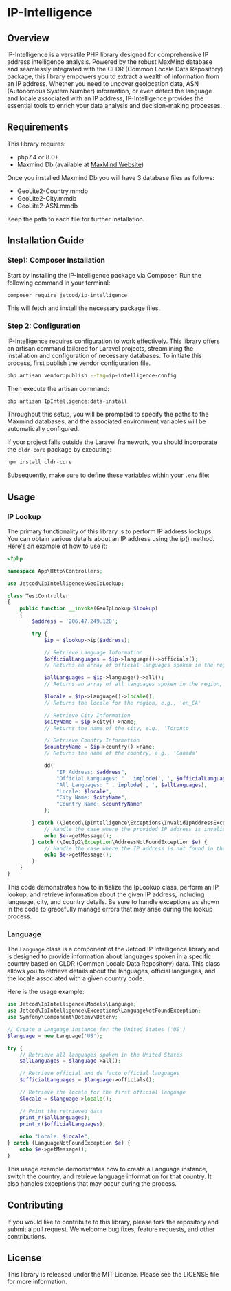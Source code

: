 # IP-Intelligence

## Overview
IP-Intelligence is a versatile PHP library designed for comprehensive IP address intelligence analysis. Powered by the robust MaxMind database and seamlessly integrated with the CLDR (Common Locale Data Repository) package, this library empowers you to extract a wealth of information from an IP address. Whether you need to uncover geolocation data, ASN (Autonomous System Number) information, or even detect the language and locale associated with an IP address, IP-Intelligence provides the essential tools to enrich your data analysis and decision-making processes.

## Requirements
This library requires:

- php7.4 or 8.0+
- Maxmind Db (available at [MaxMind Website](https://dev.maxmind.com/geoip))

Once you installed Maxmind Db you will have 3 database files as follows:

- GeoLite2-Country.mmdb
- GeoLite2-City.mmdb
- GeoLite2-ASN.mmdb

Keep the path to each file for further installation.

## Installation Guide

### Step1: Composer Installation

Start by installing the IP-Intelligence package via Composer. Run the following command in your terminal:

```bash
composer require jetcod/ip-intelligence
```

This will fetch and install the necessary package files.

### Step 2: Configuration 
IP-Intelligence requires configuration to work effectively. This library offers an artisan command tailored for Laravel projects, streamlining the installation and configuration of necessary databases. To initiate this process, first publish the vendor configuration file.

```bash
php artisan vendor:publish --tag=ip-intelligence-config
```

Then execute the artisan command:

```bash
php artisan IpIntelligence:data-install
```

Throughout this setup, you will be prompted to specify the paths to the Maxmind databases, and the associated environment variables will be automatically configured. 

If your project falls outside the Laravel framework, you should incorporate the `cldr-core` package by executing:

```bash
npm install cldr-core
```

Subsequently, make sure to define these variables within your `.env` file:

## Usage

### IP Lookup
The primary functionality of this library is to perform IP address lookups. You can obtain various details about an IP address using the ip() method. Here's an example of how to use it:


```php
<?php

namespace App\Http\Controllers;

use Jetcod\IpIntelligence\GeoIpLookup;

class TestController
{
    public function __invoke(GeoIpLookup $lookup)
    {
        $address = '206.47.249.128';

        try {
            $ip = $lookup->ip($address);

            // Retrieve Language Information
            $officialLanguages = $ip->language()->officials();
            // Returns an array of official languages spoken in the region, e.g., ['en', 'fr']

            $allLanguages = $ip->language()->all();
            // Returns an array of all languages spoken in the region, e.g., ['ar', 'atj', 'bla', 'bn', ...]

            $locale = $ip->language()->locale();
            // Returns the locale for the region, e.g., 'en_CA'

            // Retrieve City Information
            $cityName = $ip->city()->name;
            // Returns the name of the city, e.g., 'Toronto'

            // Retrieve Country Information
            $countryName = $ip->country()->name;
            // Returns the name of the country, e.g., 'Canada'

            dd(
                "IP Address: $address",
                "Official Languages: " . implode(', ', $officialLanguages),
                "All Languages: " . implode(', ', $allLanguages),
                "Locale: $locale",
                "City Name: $cityName",
                "Country Name: $countryName"
            );

        } catch (\Jetcod\IpIntelligence\Exceptions\InvalidIpAddressException $e) {
            // Handle the case where the provided IP address is invalid.
            echo $e->getMessage();
        } catch (\GeoIp2\Exception\AddressNotFoundException $e) {
            // Handle the case where the IP address is not found in the database.
            echo $e->getMessage();
        }
    }
}
```

This code demonstrates how to initialize the IpLookup class, perform an IP lookup, and retrieve information about the given IP address, including language, city, and country details. Be sure to handle exceptions as shown in the code to gracefully manage errors that may arise during the lookup process.

### Language

The `Language` class is a component of the Jetcod IP Intelligence library and is designed to provide information about languages spoken in a specific country based on CLDR (Common Locale Data Repository) data. This class allows you to retrieve details about the languages, official languages, and the locale associated with a given country code.

Here is the usage example:

```php
use Jetcod\IpIntelligence\Models\Language;
use Jetcod\IpIntelligence\Exceptions\LanguageNotFoundException;
use Symfony\Component\Dotenv\Dotenv;

// Create a Language instance for the United States ('US')
$language = new Language('US');

try {
    // Retrieve all languages spoken in the United States
    $allLanguages = $language->all();

    // Retrieve official and de facto official languages
    $officialLanguages = $language->officials();

    // Retrieve the locale for the first official language
    $locale = $language->locale();

    // Print the retrieved data
    print_r($allLanguages);
    print_r($officialLanguages);
    
    echo "Locale: $locale";
} catch (LanguageNotFoundException $e) {
    echo $e->getMessage();
}
```

This usage example demonstrates how to create a Language instance, switch the country, and retrieve language information for that country. It also handles exceptions that may occur during the process.

## Contributing
If you would like to contribute to this library, please fork the repository and submit a pull request. We welcome bug fixes, feature requests, and other contributions.

## License
This library is released under the MIT License. Please see the LICENSE file for more information.